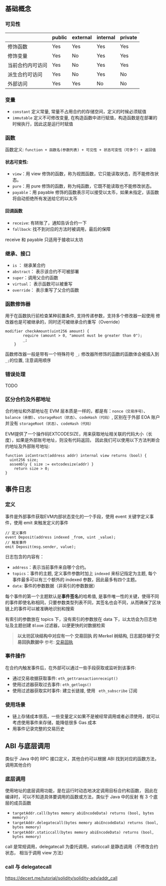 ## 基础概念
### 可见性
|     | public   | external   | internal   | private   |
| --- | --- | --- | --- | --- |
| 修饰函数   |   Yes  |  Yes   |  Yes   |  Yes   |
| 修饰变量   |   Yes  |   No  |    Yes |   Yes  |
| 当前合约内可访问    |   Yes  |  No   |  Yes   |  Yes   |
| 派生合约可访问    |   Yes  |  No  |   Yes  |  No   |
| 外部访问    |  Yes   |   Yes  |   No  |  No   |

### 变量
- `constant` 定义常量, 常量不占用合约的存储空间，定义的时候必须赋值
- `immutable` 定义不可修改变量, 在构造函数中进行赋值，构造函数是在部署的时候执行，因此这是运行时赋值

### 函数
函数定义: `function + 函数名(参数列表) + 可⻅性 + 状态可变性（可多个）+ 返回值
`

#### 状态可变性: 
- `view`：用 view 修饰的函数，称为视图函数，它只能读取状态，而不能修改状态。
- `pure`：用 pure 修饰的函数，称为纯函数，它既不能读取也不能修改状态。
- `payable`：用 payable 修饰的函数表示可以接受以太币，如果未指定，该函数将自动拒绝所有发送给它的以太币

#### 回调函数
- `receive`: 有转账了，通知告诉合约一下
- `fallback`: 找不到对应的方法时被调用，最后的保障

receive 和 payable 只适用于接收以太坊


### 继承、接口
- `is` ： 继承某合约
- `abstract`： 表示该合约不可被部署
- `super`：调用父合约函数
- `virtual`： 表示函数可以被重写
- `override`： 表示重写了父合约函数

### 函数修饰器
用于在函数执行前检查某种前置条件, 支持传递参数，支持多个修改器一起使用
修改器也是可被继承的，同时还可被继承合约重写（Override）

```
modifier checkAmount(uint256 amount) {
        require (amount > 0, "amount must be greater than 0");
        _;
    }
```
函数修改器一般是带有一个特殊符号 `_;`  修改器所修饰的函数的函数体会被插入到`_;`的位置, 注意调用顺序

### 错误处理
TODO

### 区分合约及外部地址
合约地址和外部地址在 EVM 层本质是一样的，都是有：`nonce（交易序号）`、
`balance（余额）`、`storageRoot（状态）`、`codeHash（代码）`, 区别在于外部 EOA 账户并没有 `storageRoot（状态）`、`codeHash（代码）` 

EVM提供了一个操作码EXTCODESIZE，用来获取地址相关联的代码大小（长度），如果是外部账号地址，则没有代码返回， 因此我们可以使用以下方法判断合约地址及外部账号地址:
```solidity
function isContract(address addr) internal view returns (bool) {
  uint256 size;
  assembly { size := extcodesize(addr) }
    return size > 0;
}
```

## 事件日志
### 定义
事件是外部事件获取EVM内部状态变化的一个手段，使用 event 关键字定义事件，使用 emit 来触发定义的事件

```solidity
// 定义事件
event Deposit(address indexed _from, uint _value);  
// 触发事件
emit Deposit(msg.sender, value);  
```

日志包含的内容有：
- `address`：表示当前事件来自哪个合约。
- `topics`：事件的主题, 定义事件参数时加上 `indexed` 来标记指定为主题, 每个事件最多可以有三个额外的 indexed 参数，因此最多有四个主题。
- `data`: 事件的参数数据（非索引的参数数据）

每个事件的第一个主题默认是**事件签名**的哈希值, 是事件唯一性的关键，使得不同的事件即使名称相同，只要参数类型列表不同，其签名也会不同，从而确保了区块链上的事件可以被准确地识别和搜索

有索引的参数放在 topics 下，没有索引的参数放在 data 下，以太坊会为日志地址及主题创建 `Bloom` 过滤器，以便更快的对数据检索

> **以太坊区块结构中对应有一个 交易回执 的 Merkel 树结构, 日志就存储于交易回执数据中** 
参考: [交易回执](https://learnblockchain.cn/books/geth/part1/receipt.html)

### 事件操作
在合约内触发事件后，在外部可以通过一些手段获取或监听到该事件:
- 通过交易收据获取事件: `eth_gettransactionreceipt()` 
- 使用过滤器获取过去事件: `eth_getlogs()`
- 使用过滤器获取实时事件: 建立长链接, 使用 ` eth_subscribe` 订阅
### 使用场景
- 链上存储成本很高，一些变量定义如果不是被经常调用或者必须使用，就可以考虑使用事件来存储，能降低很多 Gas 成本
- 用事件记录完整的交易历史


## ABI 与底层调用
类似于 Java 中的 RPC 接口定义，其他合约可以根据 ABI 找到对应的函数方法，调用其他合约

### 底层调用
使用地址的底层调用功能，是在运行时动态地决定调用目标合约和函数， 因此在编译时，可以不知道具体要调用的函数或方法，类似于 Java 中的反射
有 3 个底层的成员函数
- `targetAddr.call(bytes memory abiEncodeData) returns (bool, bytes memory)`
- `targetAddr.delegatecall(bytes memory abiEncodeData) returns (bool, bytes memory)`
- `targetAddr.staticcall(bytes memory abiEncodeData) returns (bool, bytes memory)`

call 是常规调用，delegatecall 为委托调用，staticcall 是静态调用（不修改合约状态， 相当于调用 view 方法）

### call 与 delegatecall
https://decert.me/tutorial/solidity/solidity-adv/addr_call